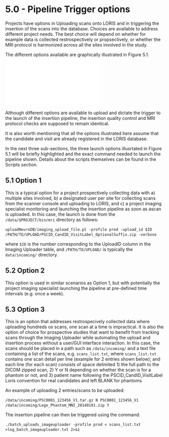 # 5.0 - Pipeline Trigger options

Projects have options in Uploading scans onto LORIS and in triggering the 
insertion of the scans into the database. Choices are available to address
different project needs. The best choice will depend on whether for example
data is collected restrospectively or propsectively, or whether the MRI
protocol is harmonized across all the sites involved in the study.

The different options available are graphically illustrated in Figure 5.1.
![UploadWorkFlow](images/UploadWorkflow.pdf)

Although different options are available to upload and dictate the trigger 
to the launch of the insertion pipeline, the insertion quality control and 
MRI protocol checks are supposed to remain identical.

It is also worth mentioning that all the options illustrated here assume that the 
candidate and visit are already registered in the LORIS database.


In the next three sub-sections, the three launch options illusrtated in Figure 5.1 
will be briefly highlighted and the exact command needed to launch the pipeline shown.
Details about the scripts themselves can be found in the Scripts section.
 
## 5.1 Option 1

This is a typical option for a project prospectively collecting data with a) multiple
sites involved, b) a designated user per site for collecting scans from the scanner 
console and uploading to LORIS, and c) a project imaging specialist monitoring and 
launching the insertion pipeline as soon as  ascan is uploaded. In this case, the 
launch is done from the `/data/$PROJECT/bin/mri` directory as follows:

```
uploadNeuroDB/imaging_upload_file.pl -profile prod -upload_id $ID /PATH/TO/UPLOAD/PSCID_CandID_VisitLabel_OptionalSuffix.zip -verbose
```

where `$ID` is the number corresponding to the UploadID column in the Imaging Uploader table, and
`/PATH/TO/UPLOAD/` is typically the `data/incoming/` directory.


## 5.2 Option 2
This option is used in similar scenarios as Option 1, but with potentially the project
imaging specialist launching the pipeline at pre-defined time intervals (e.g. once a week).


## 5.3 Option 3
This is an option that addresses restrospecively collected data where uploading hundreds 
os scans, one scan at a time is impractical. It is also the option of choice for prospective
studies that want to benefit from tracking scans through the Imaging Uploader while automating
the upload and insertion process without a user/GUI interface interaction. 
In this case, the scans should be placed in a path such as `/data/incoming/` and a text file
containing a list of the scans, e.g. `scans_list.txt`, where `scans_list.txt` contains one scan 
detail per line (example for 2 entries shown below); and each line (for each scan) consists of 
space delimited 
    1) the full path to the DICOM zipped scan, 
    2) Y or N depending on whether the scan is for a phantom or not, 
    and 3) patient name following the PSCID_CandID_VisitLabel Loris convention for real candidates and left BLANK for phantoms

An example of uploading 2 entries/scans to be uploaded:
```
/data/incoming/PSC0001_123456_V1.tar.gz N PSC0001_123456_V1
/data/incoming/Lego_Phantom_MNI_20140101.zip Y
```

The insertion pipeline can then be triggered using the command:
```
./batch_uploads_imageuploader -profile prod < scans_list.txt >log_batch_imageuploader.txt 2>&1 

```
